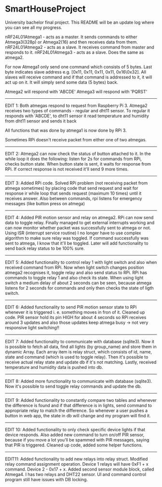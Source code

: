 # SmartHouseProject
University bachelor final project. This README will be an update log where you can see all my progress.

nRF24L01Atmega1 - acts as a master. It  sends commands to either Atmega3(328p) or Atmega2(16) and then receives data from them.
nRF24L01Atmega2 - acts as a slave. It receives command from master and responds to it.
nRF24L01Atmega3 - acts as a slave. Does the same as atmega2.

For now Atmega1 only send one command which consists of 5 bytes. Last byte indicates slave address e.g. [0x11, 0x11, 0x11, 0x11, 0x16\0x32].
All slaves will receive command and if that command is addressed to it, it will act up on it. It will simply send some data (5 bytes) back.

Atmega2 will respond with 'ABCDE'
Atmega3 will respond with 'PQRST'

------------------------------------------------------------------------------------------------------------------------------------------------
EDIT 1:
Both atmegas respond to request from Raspberry Pi 3.
Atmega2 receives two types of commands - regular and dht11 sensor. To regular it responds with 'ABCDE', to dht11 sensor it read temperature and
humidity from dht11 sensor and sends it back

All functions that was done by atmega1 is now done by RPi 3.

Sometimes RPi doesn't receive packet from either one of two atmegas.

------------------------------------------------------------------------------------------------------------------------------------------------
EDIT 2:
Atmega2 can now check the status of button attached to it. In the while loop it does the following: listen for 2s for commands from RPi, checks button state.
When button state is sent, it waits for response from RPi. If correct response is not received it'll send 9 more times.

------------------------------------------------------------------------------------------------------------------------------------------------
EDIT 3:
Added RPi code. Solved RPi problem (not receiving packet from atmega sometimes) by placing code that send request and wait for response ir while 
loop that sends request (maximum 10 times) until it receives answer.
Also between commands, rpi listens for emergency messages (like button press on atmega) 

------------------------------------------------------------------------------------------------------------------------------------------------
EDIT 4:
Added PIR motion sensor and relay on atmega2. RPi can now send data to toggle relay. Finally managed to get external interrupts working and can now monitor
whether packet was successfully sent to atmega or not. Using ISR (interrupt service routine) I no longer have to use complex algorithm to make sure relay was toggled.
If command successfully was sent to atmega, I know that it'll be toggled. Later will add functionality to send back relay status to be 100% sure.

------------------------------------------------------------------------------------------------------------------------------------------------
EDIT 5:
Added functionality to control relay 1 with light switch and also when received command from RPi. Now when light switch changes position atmega2
recognises it, toggle relay and also send status to RPi. RPi has commands to toggle relay 1 and also check its state. When using light switch a medium delay
of about 2 seconds can be seen, because atmega listens for 2 seconds for commands and only then checks the state of ligth switch.

------------------------------------------------------------------------------------------------------------------------------------------------
EDIT 6:
Added functionality to send PIR motion sensor state to RPi whenever it is triggered i. e. something moves in fron of it. 
Cleaned up code.
PIR sensor hold its pin HIGH for about 4 seconds so RPi receives around 3 updates and also those updates keep atmega busy -> not very responsive light switching!! 

-----------------------------------------------------------------------------------------------------------------------------------------------
EDIT 7:
Added functionality to communicate with database (sqlite3). Now it is possible to fetch all data, find all lights (by group_name) and store them in dynamic Array.
Each array item is relay struct, which consists of id, name, state and command (which is used to toggle relay). Then it's possible to receive actual relay state and
update db if it's not matching. Lastly, received temperature and humidity data is pushed into db.

-----------------------------------------------------------------------------------------------------------------------------------------------
EDIT 8:
Added more functionality to communicate with database (sqlite3). Now it's possible to send toggle relay commands and update the db.

-----------------------------------------------------------------------------------------------------------------------------------------------
EDIT 9:
Added functionality to constantly compare two tables and whenever the difference is found and if that difference is in lights, send command to
appropriate relay to match the difference. So whenever a user pushes a button in web app, the state in db will change and my program will find it.

-----------------------------------------------------------------------------------------------------------------------------------------------
EDIT 10: Added functionality to only check specific device lights if that device responds. Also added new command to turn on/off PIR sensor, because if you move a lot
you'll be spammed with PIR messages, saying that PIR is triggered. Cleaned up code, added some helper functions.

-----------------------------------------------------------------------------------------------------------------------------------------------
EDIT11: Added functionality to add new relays into relay struct. Modified relay command assignment operation. Device 1 relays will have 0xF1 + x command. Device 2 - 0x17 + x.
Added second sensor module block, called Atmega4. I has two relays and DHT22 sensor. UI and command control program still have issues with DB locking.
